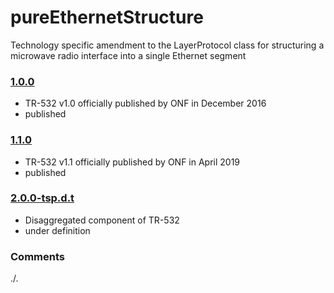 # pureEthernetStructure
Technology specific amendment to the LayerProtocol class for structuring a microwave radio interface into a single Ethernet segment

### [1.0.0](../../tree/TR532v1_0)
- TR-532 v1.0 officially published by ONF in December 2016
- published

### [1.1.0](../../tree/TR532v1_1)
- TR-532 v1.1 officially published by ONF in April 2019
- published

### [2.0.0-tsp.d.t](../../tree/tsp)
- Disaggregated component of TR-532
- under definition

### Comments
./.
